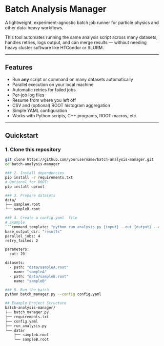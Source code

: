 # Batch Analysis Manager

A lightweight, experiment-agnostic batch job runner for particle physics and other data-heavy workflows.  

This tool automates running the same analysis script across many datasets, handles retries, logs output, and can merge results — without needing heavy cluster software like HTCondor or SLURM.

---

## Features
- Run **any** script or command on many datasets automatically
- Parallel execution on your local machine
- Automatic retries for failed jobs
- Per-job log files
- Resume from where you left off
- CSV and (optional) ROOT histogram aggregation
- Simple YAML configuration
- Works with Python scripts, C++ programs, ROOT macros, etc.

---

## Quickstart

### 1. Clone this repository
```bash
git clone https://github.com/yourusername/batch-analysis-manager.git
cd batch-analysis-manager

### 2. Install dependencies
pip install -r requirements.txt
# Optional for ROOT:
pip install uproot

### 3. Prepare datasets
data/
├── sampleA.root
└── sampleB.root

### 4. Create a config.yaml  file
# Example
```command_template: "python run_analysis.py {input} --out {output} --cut {param_cut}"
base_output_dir: "results"
parallel_jobs: 4
retry_failed: 2

parameters:
  cut: 20

datasets:
  - path: "data/sampleA.root"
    name: "sampleA"
  - path: "data/sampleB.root"
    name: "sampleB"

### 5. Run the batch
python batch_manager.py --config config.yaml

## Example Project Structure
batch-analysis-manager/
├── batch_manager.py
├── requirements.txt
├── config.yaml
├── run_analysis.py
└── data/
    ├── sampleA.root
    └── sampleB.root
